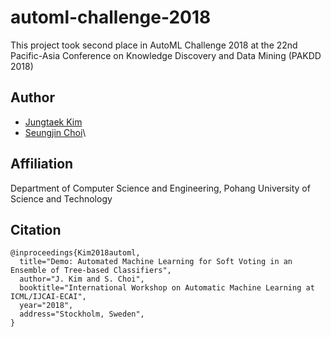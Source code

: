# automl-challenge-2018
This project took second place in AutoML Challenge 2018 at the 22nd Pacific-Asia Conference on Knowledge Discovery and Data Mining (PAKDD 2018)

## Author
* [Jungtaek Kim](http://mlg.postech.ac.kr/~jtkim/)
* [Seungjin Choi](http://mlg.postech.ac.kr/~seungjin/)\

## Affiliation
Department of Computer Science and Engineering, Pohang University of Science and Technology

## Citation

```
@inproceedings{Kim2018automl,
  title="Demo: Automated Machine Learning for Soft Voting in an Ensemble of Tree-based Classifiers",
  author="J. Kim and S. Choi",
  booktitle="International Workshop on Automatic Machine Learning at ICML/IJCAI-ECAI",
  year="2018",
  address="Stockholm, Sweden",
}
```
